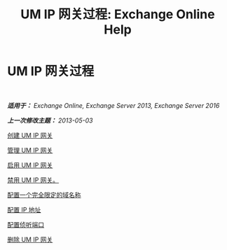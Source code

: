 ﻿---
title: 'UM IP 网关过程: Exchange Online Help'
TOCTitle: UM IP 网关过程
ms:assetid: 298e51f5-9e42-4395-b9ea-6f16c28a8422
ms:mtpsurl: https://technet.microsoft.com/zh-cn/library/JJ822153(v=EXCHG.150)
ms:contentKeyID: 50556545
ms.date: 05/23/2018
mtps_version: v=EXCHG.150
ms.translationtype: MT
---

# UM IP 网关过程

 

_**适用于：** Exchange Online, Exchange Server 2013, Exchange Server 2016_

_**上一次修改主题：** 2013-05-03_

[创建 UM IP 网关](create-a-um-ip-gateway-exchange-2013-help.md)

[管理 UM IP 网关](manage-a-um-ip-gateway-exchange-2013-help.md)

[启用 UM IP 网关](enable-a-um-ip-gateway-exchange-2013-help.md)

[禁用 UM IP 网关。](disable-a-um-ip-gateway-exchange-2013-help.md)

[配置一个完全限定的域名称](configure-a-fully-qualified-domain-name-exchange-2013-help.md)

[配置 IP 地址](configure-the-ip-address-exchange-2013-help.md)

[配置侦听端口](configure-the-listening-port-exchange-2013-help.md)

[删除 UM IP 网关](delete-a-um-ip-gateway-exchange-2013-help.md)

